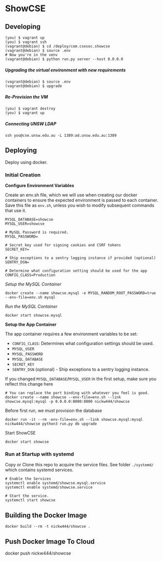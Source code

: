 # ShowCSE
## Developing

```
(you) $ vagrant up
(you) $ vagrant ssh
(vagrant@debian) $ cd /deploy/com.csesoc.showcse
(vagrant@debian) $ source .env
# Now you're in the venv
(vagrant@debian) $ python run.py server --host 0.0.0.0
```

##### Upgrading the virtual environment with new requirements
```
(vagrant@debian) $ source .env
(vagrant@debian) $ upgrade
```

##### Re-Provision the VM
```
(you) $ vagrant destroy 
(you) $ vagrant up
```

##### Connecting UNSW LDAP
```
ssh you@cse.unsw.edu.au -L 1389:ad.unsw.edu.au:1389
```


## Deploying
Deploy using docker.


### Initial Creation
**Configure Environment Variables**

Create an env.sh file, which we will use when creating our docker containers to ensure the expected environment is passed to each container. Save this file as `env.sh`, unless you wish to modify subsequent commands that use it.

```
MYSQL_DATABASE=showcse
MYSQL_USER=showcse

# MySQL Password is required.
MYSQL_PASSWORD=

# Secret key used for signing cookies and CSRF tokens
SECRET_KEY=

# Ship exceptions to a sentry logging instance if provided (optional)
SENTRY_DSN=

# Determine what configuration setting should be used for the app
CONFIG_CLASS=Production
```

*Setup the MySQL Container*
```
docker create --name showcse.mysql -e MYSQL_RANDOM_ROOT_PASSWORD=true --env-file=env.sh mysql
```

*Run the MySQL Container*
```
docker start showcse.mysql
```

**Setup the App Container**

The app container requires a few environment variables to be set:

 - `CONFIG_CLASS`: Determines what configuration settings should be used.
 - `MYSQL_USER`
 - `MYSQL_PASSWORD`
 - `MYSQL_DATABASE`
 - `SECRET_KEY`
 - `SENTRY_DSN` (optional) - Ship exceptions to a sentry logging instance.

If you changed `MYSQL_DATABASE`/`MYSQL_USER` in the first setup, make sure you reflect this change here

```
# You can replace the port binding with whatever you feel is good.
docker create --name showcse --env-file=env.sh --link showcse.mysql:mysql -p 0.0.0.0:8000:8000 nickw444/showcse
```

Before first run, we must provision the database
```
docker run -it --rm -env-file=env.sh --link showcse.mysql:mysql nickw444/showcse python3 run.py db upgrade
```

Start ShowCSE
```
docker start showcse
```

### Run at Startup with systemd
Copy or Clone this repo to acquire the service files. See folder `./systemd/` which contains systemd services.
```
# Enable the Services
systemctl enable systemd/showcse.mysql.service
systemctl enable systemd/showcse.service

# Start the service. 
systemctl start showcse
```

## Building the Docker Image
```
docker build --rm -t nickw444/showcse .
```

## Push Docker Image To Cloud

docker push nickw444/showcse



